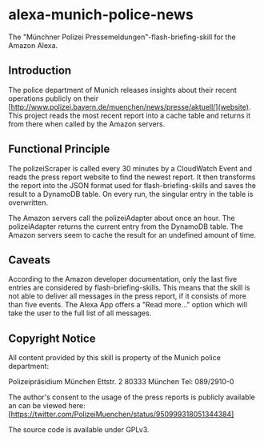 # alexa-munich-police-news
The "Münchner Polizei Pressemeldungen"-flash-briefing-skill for the Amazon Alexa.

## Introduction
The police department of Munich releases insights about their recent operations publicly on their [http://www.polizei.bayern.de/muenchen/news/presse/aktuell/](website). This project reads the most
recent report into a cache table and returns it from there when called by the Amazon servers.

## Functional Principle
The polizeiScraper is called every 30 minutes by a CloudWatch Event and reads the press report website
to find the newest report. It then transforms the report into the JSON format used for flash-briefing-skills
and saves the result to a DynamoDB table. On every run, the singular entry in the table is overwritten.

The Amazon servers call the polizeiAdapter about once an hour. The polizeiAdapter returns the current entry
from the DynamoDB table. The Amazon servers seem to cache the result for an undefined amount of time.

## Caveats
According to the Amazon developer documentation, only the last five entries are considered by flash-briefing-skills.
This means that the skill is not able to deliver all messages in the press report, if it consists of more than five events.
The Alexa App offers a "Read more..." option which will take the user to the full list of all messages.

## Copyright Notice
All content provided by this skill is property of the Munich police department:

Polizeipräsidium München
Ettstr. 2
80333 München
Tel: 089/2910-0

The author's consent to the usage of the press reports is publicly available an can be viewed here:
[https://twitter.com/PolizeiMuenchen/status/950999318051344384]

The source code is available under GPLv3.
